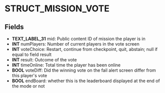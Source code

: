 # STRUCT_MISSION_VOTE

## Fields
* **TEXT_LABEL_31** mid: Public content ID of mission the player is in
* **INT** numPlayers: Number of current players in the vote screen
* **INT** voteChoice: Restart, continue from checkpoint, quit, abstain; null if equal to field result
* **INT** result: Outcome of the vote
* **INT** timeOnline: Total time the player has been online
* **BOOL** voteDiff: Did the winning vote on the fail alert screen differ from this player's vote
* **BOOL** endBoard: whether this is the leaderboard displayed at the end of the mode or not